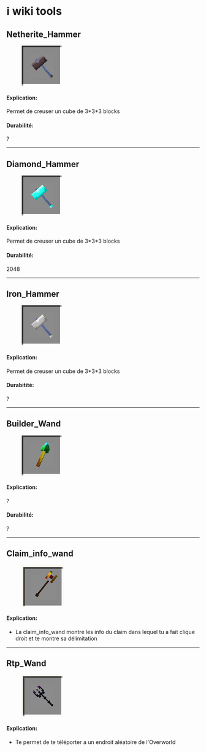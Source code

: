 # ℹ️ wiki tools

## Netherite\_Hammer

<figure><img src="../.gitbook/assets/Netherite_hammer.png" alt=""><figcaption></figcaption></figure>

#### Explication:

Permet de creuser un cube de 3\*3\*3 blocks

#### Durabilité:

?

***

## Diamond\_Hammer

<figure><img src="../.gitbook/assets/Diamond_hammer.png" alt=""><figcaption></figcaption></figure>

#### Explication:

Permet de creuser un cube de 3\*3\*3 blocks

#### Durabilité:

2048

***

## Iron\_Hammer

<figure><img src="../.gitbook/assets/Iron_hammer.png" alt=""><figcaption></figcaption></figure>

#### Explication:

Permet de creuser un cube de 3\*3\*3 blocks

#### Durabitité:

?

***

## Builder\_Wand

<figure><img src="../.gitbook/assets/Builder_wand.png" alt=""><figcaption></figcaption></figure>

#### Explication:

?

#### Durabilité:

?

***

## Claim\_info\_wand

<div data-full-width="false">

<figure><img src="../.gitbook/assets/claim_wand.png" alt=""><figcaption></figcaption></figure>

</div>

#### Explication:

* La claim\_info\_wand montre les info du claim dans lequel tu a fait clique droit et te montre sa délimitation



***

## Rtp\_Wand

<figure><img src="../.gitbook/assets/rtp_wand.png" alt=""><figcaption></figcaption></figure>

#### Explication:

* Te permet de te téléporter a un endroit aléatoire de l'Overworld

